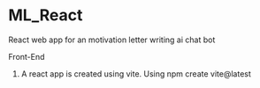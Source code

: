 # ML_React

React web app for an motivation letter writing ai chat bot

Front-End

1. A react app is created using vite. Using npm create vite@latest
